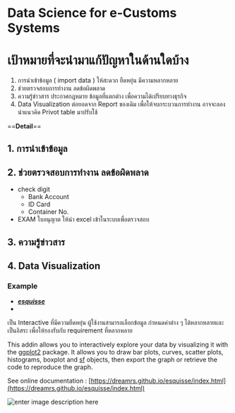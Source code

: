 Data Science for e-Customs Systems
===

# เป้าหมายที่จะนำมาแก้ปัญหาในด้านใดบ้าง

1. การนำเข้าข้อมูล ( import data ) ให้สะดวก ยืดหยุ่น มีความหลากหลาย 
3. ช่วยตรวจสอบการทำงาน ลดข้อผิดพลาด
4. ความรู้ข่าวสาร ประกาศกฎหมาย ข้อมูลที่แตกต่าง เพื่อความได้เปรียบทางธุรกิจ
5. Data Visualization ต่อยอดจาก Report ของเดิม เพื่อให้จบกระบวนการทำงาน อาจจะลองนำแนวคิด Privot table มาปรับใช้

 ==**Detail**==
 
## 1. การนำเข้าข้อมูล




## 2. ช่วยตรวจสอบการทำงาน ลดข้อผิดพลาด

- check digit 
	- Bank Account
	- ID Card
	- Container No.
- EXAM ใบอนุญาต ให้นำ excel เข้าในระบบเพื่อตรวจสอบ



## 3. ความรู้ข่าวสาร



## 4. Data Visualization 

### Example


- [**_esquisse_**](https://github.com/dreamRs/esquisse) 
- 
เป็น Interactive ที่มีความยืดหยุ่น ผู้ใช้งานสามารถเลือกข้อมูล กำหนดค่าต่าง ๆ ได้หลากหลายและเป็นอิสระ เพื่อให้รองรับกับ requirement ที่หลากหลาย 

This addin allows you to interactively explore your data by visualizing it with the  [ggplot2](https://github.com/tidyverse/ggplot2)  package. It allows you to draw bar plots, curves, scatter plots, histograms, boxplot and  [sf](https://github.com/r-spatial/sf)  objects, then export the graph or retrieve the code to reproduce the graph.

See online documentation :  [https://dreamrs.github.io/esquisse/index.html](https://dreamrs.github.io/esquisse/index.html)


![enter image description here](https://github.com/dreamRs/esquisse/raw/master/man/figures/esquisse.gif)

<!--stackedit_data:
eyJoaXN0b3J5IjpbMjUyNjA3MTk5LDkzODEwODIzOSwtMjUyNj
A0MzcxLDIwNjc4NDA4MjRdfQ==
-->
